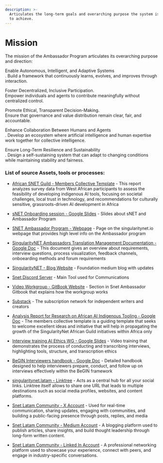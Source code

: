 ```yaml
---
description: >-
  Articulates the long-term goals and overarching purpose the system is striving
  to achieve.
---
```


# Mission

The mission of the Ambassador Program articulates its overarching purpose and direction:

Enable Autonomous, Intelligent, and Adaptive Systems
\
. Build a framework that continuously learns, evolves, and improves through interaction.

Foster Decentralized, Inclusive Participation.
\
Empower individuals and agents to contribute meaningfully without centralized control.

Promote Ethical, Transparent Decision-Making.
\
Ensure that governance and value distribution remain clear, fair, and accountable.

Enhance Collaboration Between Humans and Agents
\
. Develop an ecosystem where artificial intelligence and human expertise work together for collective intelligence.

Ensure Long-Term Resilience and Sustainability
\
. Design a self-sustaining system that can adapt to changing conditions while maintaining stability and fairness.



### List of source Assets, tools or processes:
- [African SNET Guild - Members Collective Template](https://docs.google.com/document/d/1XVQGAQzZ95LoT7sxMjFy0gfyZNHo7VwtHCqoGjVi99A/edit) - This report analyzes survey data from West African participants to assess the feasibility of developing indigenous AI tools, focusing on societal challenges, local trust in technology, and recommendations for culturally sensitive, grassroots-driven AI development in Africa

- [sNET Onboarding session - Google Slides](https://docs.google.com/presentation/d/1xsOPL2exA-1-BfKWk2eKdxjpfRt6kwW_nFWBPq-KzEg/edit#slide=id.p) - Slides about sNET and Ambassador Program

- [SNET Ambassador Program - Webpage](https://singularitynet.io/ambassador-program/) - Page on the singularitynet.io webpage that provides high level info on the Ambassador program

- [SingularityNET Ambassadors Translation Management Documentation - Google Doc](https://docs.google.com/document/d/11NHo9NByGyxme1SqpJGjLjI4Q9InTYg6zg82yyQjaMY/edit#heading=h.99k12cel72kh) - This document gives an overview about requirements, interview questions, process visualization, feedback channels, onboearding methods and forum requirements

- [SingularityNET - Blog Website](https://blog.singularitynet.io/) - Foundation medium blog with updates

- [Snet Discord Server](https://discord.gg/snet) - Main Tool used for Communications

- [Video Workgroup - GitBook Website](https://snet-ambassadors.gitbook.io/home/workgroups/video-workgroup) - Section in Snet Ambassador Gitbook that explains how the workgroup works

- [Substack](https://substack.com/) - The subscription network for independent writers and creators

- [Analysis Report for Research on African AI Indigenous Tooling - Google Doc](https://docs.google.com/document/d/1hdyUiZ5QaYta7Rko52X_zvHDS-n6QpNfayP8NVE2sjk/edit?tab=t.0) - The members collective template is a guiding template that seeks to welcome excellent ideas and initiative that will help in propagating the growth of the SingularityNet African Guild initiatives within Africa only

- [Interview training AI Ethics WG - Google Slides](https://docs.google.com/presentation/d/1tIbACuTHo-xKqF2gkAEn3CbqOC2YkwBVpqvUdOkxqzU/edit?slide=id.p#slide=id.p) - Video training that demonstrates the process of conducting and transcribing interviews, highlighting tools, structure, and transcription ethics

- [BeGIN Interviewers handbook - Google Doc](https://docs.google.com/document/d/1UZTzjgQQvz1bIkB1_ZZR--qyJTfTIGAJSfajD8nmIl4/edit?tab=t.0#heading=h.e4eyhhbphll2) - Detailed handbook designed to help interviewers prepare, conduct, and follow up on interviews effectively within the BeGIN framework

- [singularitynet.latam - Linktree](https://linktr.ee/singularitynet.latam) - Acts as a central hub for all your social links. Linktree itself allows to share one URL that leads to multiple destinations such as social media profiles, websites, and content platforms.

- [Snet Latam Community - X Account](https://x.com/SNET_Latam) - Used for real-time communication, sharing updates, engaging with communities, and building a public-facing presence through posts, replies, and media

- [Snet Latam Community - Medium Account](https://singularitynet-latam.medium.com/) - A blogging platform used to publish articles, share insights, and build thought leadership through long-form written content.

- [Snet Latam Community - Linked In Account](https://www.linkedin.com/showcase/snet-latam/?viewAsMember=true) - A professional networking platform used to showcase your experience, connect with peers, and engage in industry-specific conversations.


